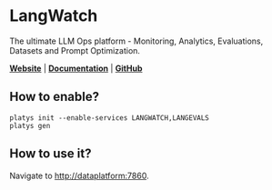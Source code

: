 # LangWatch

The ultimate LLM Ops platform - Monitoring, Analytics, Evaluations, Datasets and Prompt Optimization.

**[Website](https://langwatch.ai/)** | **[Documentation](https://docs.langwatch.ai/introduction)** | **[GitHub](https://github.com/langwatch/langwatch)**

## How to enable?

```
platys init --enable-services LANGWATCH,LANGEVALS
platys gen
```

## How to use it?

Navigate to <http://dataplatform:7860>.
